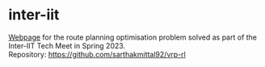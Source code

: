 # inter-iit

[Webpage](https://sarthakmittal92.github.io/projects/spr23/inter-iit/) for the route planning optimisation problem solved as part of the Inter-IIT Tech Meet in Spring 2023.  
Repository: https://github.com/sarthakmittal92/vrp-rl
